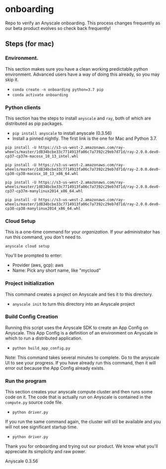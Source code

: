 # onboarding

Repo to verify an Anyscale onboarding.  This process changes frequently as our beta product evolves
so check back frequently!

## Steps (for mac)

### Environment.

This section makes sure you have a clean working predictable python environment.  Advanced
users have a way of doing this already, so you may skip it.

* `conda create -n onboarding python=3.7 pip`
* `conda activate onboarding`

### Python clients

This section has the steps to install `anyscale` and `ray`, both of which are distributed as pip packages.

* `pip install anyscale` to install anyscale (0.3.56)
* Install a pinned nightly.  The first link is the one for Mac and Python 3.7.
```
pip install -U https://s3-us-west-2.amazonaws.com/ray-wheels/master/1d834bcbe33c7714913fa06c7a7392c29eb7d71d/ray-2.0.0.dev0-cp37-cp37m-macosx_10_13_intel.whl

pip install -U https://s3-us-west-2.amazonaws.com/ray-wheels/master/1d834bcbe33c7714913fa06c7a7392c29eb7d71d/ray-2.0.0.dev0-cp38-cp38-macosx_10_13_x86_64.whl

pip install -U https://s3-us-west-2.amazonaws.com/ray-wheels/master/1d834bcbe33c7714913fa06c7a7392c29eb7d71d/ray-2.0.0.dev0-cp37-cp37m-manylinux2014_x86_64.whl

pip install -U https://s3-us-west-2.amazonaws.com/ray-wheels/master/1d834bcbe33c7714913fa06c7a7392c29eb7d71d/ray-2.0.0.dev0-cp38-cp38-manylinux2014_x86_64.whl
```

### Cloud Setup

This is a one-time command for your *organization*.  If your administrator has run this command, you don't need to.

`anyscale cloud setup`

You'll be prompted to enter:

  * Provider (aws, gcp): aws
  * Name: Pick any short name, like "mycloud"

### Project initialization

This command creates a project on Anyscale and ties it to this directory.

* `anyscale init` to turn this directory into an Anyscale project

### Build Config Creation

Running this script uses the Anyscale SDK to create an App Config on Anyscale.  This App Config
is a definition of an environment on Anyscale in which to run a distributed application.

* `python build_app_config.py`

Note: This command takes several minutes to complete.  Go to the anyscale UI to see your progress.
If you have already run this command, then it will error out because the App Config already exists.

### Run the program

This section creates your anyscale compute cluster and then runs some code on it.
The code that is actually run on Anyscale is contained in the `compute.py` source code file.

* `python driver.py` 

If you run the same command again, the cluster will stil be available and you will not
see significant startup time.
 
* `python driver.py` 

Thank you for onboarding and trying out our product.  We know what you'll appreciate its simplicity
and raw power.




Anyscale 0.3.56
